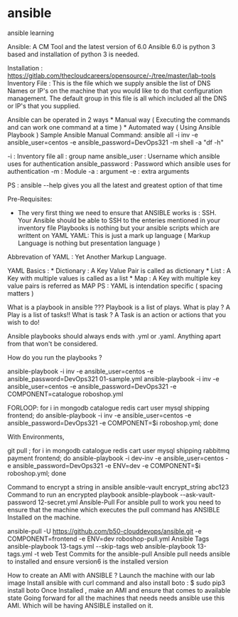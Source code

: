 # ansible
ansible learning

Ansible: A CM Tool and the latest version of 6.0
Ansible 6.0 is python 3 based and installation of python 3 is needed.

Installation : https://gitlab.com/thecloudcareers/opensource/-/tree/master/lab-tools 
Inventory File : This is the file which we supply ansible the list of DNS Names or IP's on the machine that you would like to
do that configuration management. The default group in this file is all which included all the DNS or IP's that you supplied.

Ansible can be operated in 2 ways
    * Manual way     ( Executing the commands and can work one command at a time )
    * Automated way  ( Using Ansible Playbook )
Sample Ansible Manual Command:
ansible all -i inv -e ansible_user=centos -e ansible_password=DevOps321 -m shell -a "df -h"

-i               : Inventory file 
all              : group name 
ansible_user     : Username which ansible uses for authentication 
ansible_password : Password which ansible uses for authentication 
-m               : Module 
-a               : argument
-e               : extra arguments

PS : ansible --help gives you all the latest and greatest option of that time

Pre-Requisites:
* The very first thing we need to ensure that ANSIBLE works is : SSH. Your Ansible should be able to SSH to the enteries   mentioned in your inventory file
Playbooks is nothing but your ansible scripts which are writtent on YAML
YAML: This is just a mark up language ( Markup Language is nothing but presentation language )

Abbrevation of YAML : Yet Another Markup Language.

YAML Basics :
    * Dictionary : A Key Value Pair is called as dictionary 
    * List       : A Key with multiple values is called as a list 
    * Map        : A Key with multiple key value pairs is referred as MAP
PS : YAML is intendation specific ( spacing matters )

What is a playbook in ansible ???
Playbook is a list of plays.
What is play ? A Play is a list of tasks!!
What is task ? A Task is an action or actions that you wish to do!

Ansible playbooks should always ends with .yml or .yaml. Anything apart from that won't be considered.

How do you run the playbooks ?

ansible-playbook -i inv -e ansible_user=centos -e ansible_password=DevOps321 01-sample.yml
ansible-playbook -i inv -e ansible_user=centos -e ansible_password=DevOps321 -e COMPONENT=catalogue roboshop.yml


FORLOOP:
for i in mongodb catalogue redis cart user mysql shipping frontend; do ansible-playbook -i inv -e ansible_user=centos -e ansible_password=DevOps321 -e COMPONENT=$i roboshop.yml; done

With Environments,

git pull ; for i in mongodb catalogue redis cart user mysql shipping rabbitmq payment frontend; do ansible-playbook -i dev-inv -e ansible_user=centos -e ansible_password=DevOps321 -e ENV=dev -e COMPONENT=$i roboshop.yml; done

Command to encrypt a string in ansible
 ansible-vault encrypt_string abc123
Command to run an encrypted playbook
ansible-playbook --ask-vault-password 12-secret.yml
Ansible-Pull
For ansible pull to work you need to ensure that the machine which executes the pull command has ANSIBLE Installed on the machine.

ansible-pull -U https://github.com/b50-clouddevops/ansible.git -e COMPONENT=frontend -e ENV=dev roboshop-pull.yml
Ansible Tags
ansible-playbook 13-tags.yml  --skip-tags  web
ansible-playbook 13-tags.yml  -t web
Test Commits for the ansible-pull
Ansible pull needs ansible to installed and ensure version6 is the installed version

How to create an AMI with ANSIBLE ?
Launch the machine with our lab image
Install ansible with curl command and also install boto : $ sudo pip3 install boto
Once Installed , make an AMI and ensure that comes to available state
Going forward for all the machines that needs needs ansible use this AMI.
Which will be having ANSIBLE installed on it.